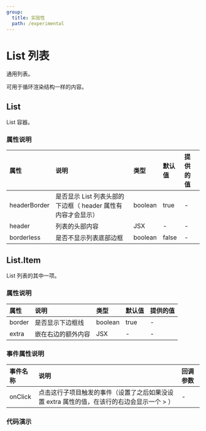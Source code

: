```yaml
---
group:
  title: 实验性
  path: /experimental
---
```


# List 列表 <ImportCost name="List" />

通用列表。

可用于循环渲染结构一样的内容。

## List

List 容器。

### 属性说明

| 属性         | 说明                                                         | 类型    | 默认值 | 提供的值 |
| :----------- | :----------------------------------------------------------- | :------ | :----- | :------- |
| headerBorder | 是否显示 List 列表头部的下边框（ header 属性有内容才会显示） | boolean | true   | -        |
| header       | 列表的头部内容                                               | JSX     | -      | -        |
| borderless   | 是否不显示列表底部边框                                       | boolean | false  | -        |

## List.Item

List 列表的其中一项。

### 属性说明

| 属性   | 说明               | 类型    | 默认值 | 提供的值 |
| :----- | :----------------- | :------ | :----- | :------- |
| border | 是否显示下边框线   | boolean | true   | -        |
| extra  | 嵌在右边的额外内容 | JSX     | -      | -        |

### 事件属性说明

| 事件名称 | 说明                                                                                       | 回调参数 |
| :------- | :----------------------------------------------------------------------------------------- | :------- |
| onClick  | 点击这行子项目触发的事件（设置了之后如果没设置 extra 属性的值，在该行的右边会显示一个 > ） | -        |

### 代码演示

<code src="./demos/demo1/index.tsx" />
